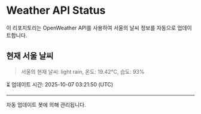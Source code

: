 
# Weather API Status

이 리포지토리는 OpenWeather API를 사용하여 서울의 날씨 정보를 자동으로 업데이트합니다.

## 현재 서울 날씨
> 서울의 현재 날씨: light rain, 온도: 19.42°C, 습도: 93%

⏳ 업데이트 시간: 2025-10-07 03:21:50 (UTC)

---
자동 업데이트 봇에 의해 관리됩니다.
